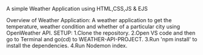 A simple Weather Application using HTML,CSS,JS & EJS

Overview of Weather Application:
  A weather application to get the temperature, weather condition and whether of a particular city using OpenWeather API.
SETUP:
1.Clone the repository.
2.Open VS code and then go to Terminal and go(cd) to WEATHER-API-PROJECT.
3.Run 'npm install' to install the dependencies.
4.Run Nodemon index.

